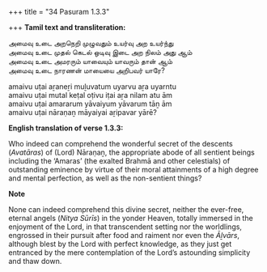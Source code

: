 +++
title = "34 Pasuram 1.3.3"

+++
**Tamil text and transliteration:**

அமைவு உடை அறநெறி முழுவதும் உயர்வு அற உயர்ந்து  
அமைவு உடை முதல் கெடல் ஒடிவு இடை அற நிலம் அது ஆம்  
அமைவு உடை அமரரும் யாவையும் யாவரும் தான் ஆம்  
அமைவு உடை நாரணன் மாயையை அறிபவர் யாரே?

amaivu uṭai aṟaneṟi muḻuvatum uyarvu aṟa uyarntu  
amaivu uṭai mutal keṭal oṭivu iṭai aṟa nilam atu ām  
amaivu uṭai amararum yāvaiyum yāvarum tāṉ ām  
amaivu uṭai nāraṇaṉ māyaiyai aṟipavar yārē?

**English translation of verse 1.3.3:**

Who indeed can comprehend the wonderful secret of the descents (*Avatāras*) of (Lord) Nāraṇaṉ, the appropriate abode of all sentient beings including the ‘Amaras’ (the exalted Brahmā and other celestials) of outstanding eminence by virtue of their moral attainments of a high degree and mental perfection, as well as the non-sentient things?

**Note**

None can indeed comprehend this divine secret, neither the ever-free, eternal angels (*Nitya Sūrīs*) in the yonder Heaven, totally immersed in the enjoyment of the Lord, in that transcendent setting nor the worldlings, engrossed in their pursuit after food and raiment nor even the *Āḻvārs*, although blest by the Lord with perfect knowledge, as they just get entranced by the mere contemplation of the Lord’s astounding simplicity and thaw down.


